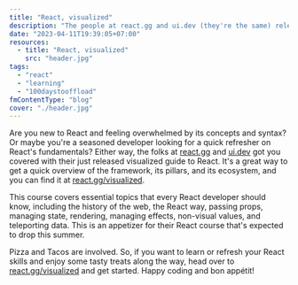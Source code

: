 ```yaml
---
title: "React, visualized"
description: "The people at react.gg and ui.dev (they're the same) released a new React introduction today that is a visualized guide to React"
date: "2023-04-11T19:39:05+07:00"
resources:
  - title: "React, visualized"
    src: "header.jpg"
tags:
  - "react"
  - "learning"
  - "100daystooffload"
fmContentType: "blog"
cover: "./header.jpg"
---
```


Are you new to React and feeling overwhelmed by its concepts and syntax? Or maybe you're a seasoned developer looking for a quick refresher on React's fundamentals? Either way, the folks at [react.gg](https://react.gg) and [ui.dev](https://ui.dev/) got you covered with their just released visualized guide to React. It's a great way to get a quick overview of the framework, its pillars, and its ecosystem, and you can find it at [react.gg/visualized](https://react.gg/visualized).

This course covers essential topics that every React developer should know, including the history of the web, the React way, passing props, managing state, rendering, managing effects, non-visual values, and teleporting data. This is an appetizer for their React course that's expected to drop this summer.

Pizza and Tacos are involved. So, if you want to learn or refresh your React skills and enjoy some tasty treats along the way, head over to [react.gg/visualized](https://react.gg/visualized) and get started. Happy coding and bon appétit!
